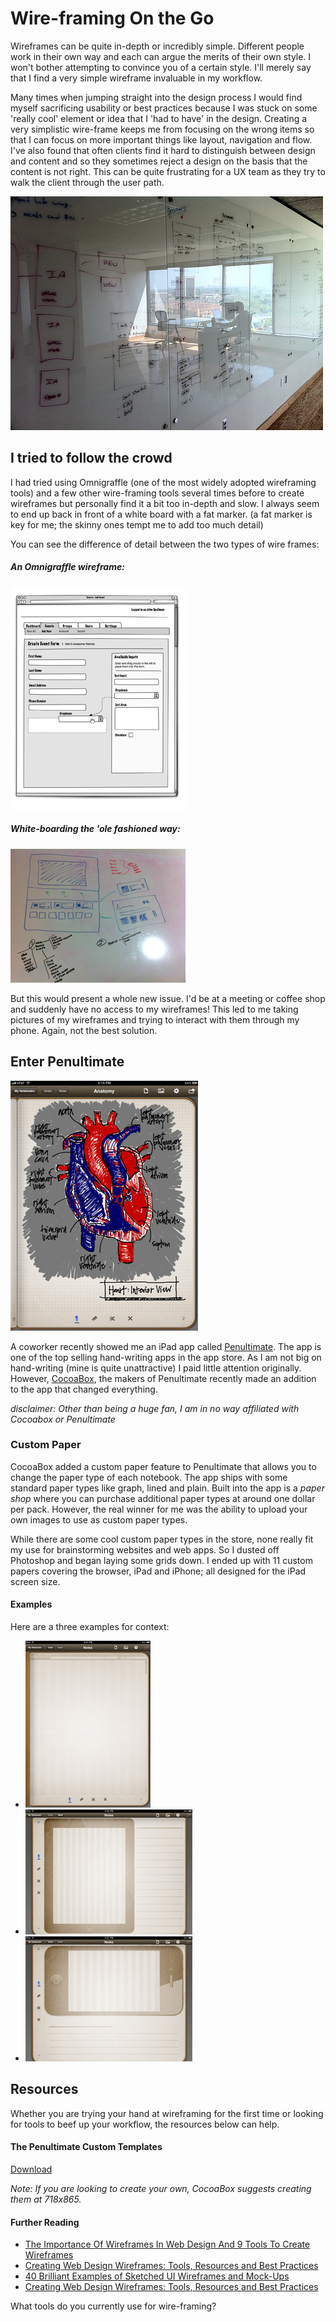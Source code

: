 # Wire-framing On the Go

Wireframes can be quite in-depth or incredibly simple.  Different people work in their own way and each can argue the merits of their own style. I won't bother attempting to convince you of a certain style.  I'll merely say that I find a very simple wireframe invaluable in my workflow.

Many times when jumping straight into the design process I would find myself sacrificing usability or best practices because I was stuck on some 'really cool' element or idea that I 'had to have' in the design. Creating a very simplistic wire-frame keeps me from focusing on the wrong items so that I can focus on more important things like layout, navigation and flow. I've also found that often clients find it hard to distinguish between design and content and so they sometimes reject a design on the basis that the content is not right. This can be quite frustrating for a UX team as they try to walk the client through the user path.


![White-boarding on glass](intro.jpg)

## I tried to follow the crowd

I had tried using Omnigraffle (one of the most widely adopted wireframing tools) and a few other wire-framing tools several times before to create wireframes but personally find it a bit too in-depth and slow. I always seem to end up back in front of a white board with a fat marker. (a fat marker is key for me; the skinny ones tempt me to add too much detail)

You can see the difference of detail between the two types of wire frames:

##### An Omnigraffle wireframe:

![A wireframe created in Omnigraffle](omnigraffle-example.jpg)

##### White-boarding the 'ole fashioned way:

![Snapshot of handwritten white-boarding](white-board-example.jpg)

But this would present a whole new issue. I'd be at a meeting or coffee shop and suddenly have no access to my wireframes! This led to me taking pictures of my wireframes and trying to interact with them through my phone.  Again, not the best solution.

## Enter Penultimate

![A heart diagram drawn in Penultimate](heart_diagram.jpg)

A coworker recently showed me an iPad app called [Penultimate](http://itunes.apple.com/app/penultimate/id354098826).  The app is one of the top selling hand-writing apps in the app store. As I am not big on hand-writing (mine is quite unattractive) I paid little attention originally.  However, [CocoaBox](http://www.cocoabox.com/), the makers of Penultimate recently made an addition to the app that changed everything.

*disclaimer: Other than being a huge fan, I am in no way affiliated with Cocoabox or Penultimate*

### Custom Paper

CocoaBox added a custom paper feature to Penultimate that allows you to change the paper type of each notebook. The app ships with some standard paper types like graph, lined and plain. Built into the app is a *paper shop* where you can purchase additional paper types at around one dollar per pack. However, the real winner for me was the ability to upload your own images to use as custom paper types.

While there are some cool custom paper types in the store, none really fit my use for brainstorming websites and web apps. So I dusted off Photoshop and began laying some grids down. I ended up with 11 custom papers covering the browser, iPad and iPhone; all designed for the iPad screen size.

#### Examples

Here are a three examples for context:

- ![Browser template](example1.jpg)
- ![iPad template](example2.jpg)
- ![iPhone template](example3.jpg)

## Resources

Whether you are trying your hand at wireframing for the first time or looking for tools to beef up your workflow, the resources below can help.

#### The Penultimate Custom Templates

<div class="demobtns">
  <a href="#">Download</a>
</div>

*Note: If you are looking to create your own, CocoaBox suggests creating them at 718x865.*

#### Further Reading

- [The Importance Of Wireframes In Web Design And 9 Tools To Create Wireframes](http://www.onextrapixel.com/2009/07/15/the-importance-of-wireframes-in-web-design-and-9-tools-to-create-wireframes/)
- [Creating Web Design Wireframes: Tools, Resources and Best Practices](http://www.onextrapixel.com/2011/03/28/creating-web-design-wireframes-tools-resources-and-best-practices/)
- [40 Brilliant Examples of Sketched UI Wireframes and Mock-Ups](http://www.onextrapixel.com/2010/09/29/40-brilliant-examples-of-sketched-ui-wireframes-and-mock-ups/)
- [Creating Web Design Wireframes: Tools, Resources and Best Practices](http://www.onextrapixel.com/2011/03/28/creating-web-design-wireframes-tools-resources-and-best-practices/)

What tools do you currently use for wire-framing?
